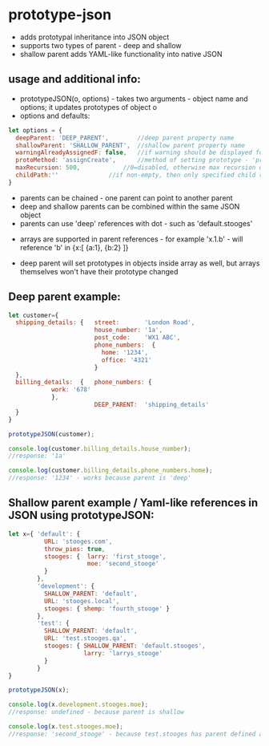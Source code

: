 # prototype-json

* adds prototypal inheritance into JSON object
* supports two types of parent - deep and shallow
* shallow parent adds YAML-like functionality into native JSON

## usage and additional info:

- prototypeJSON(o, options)  - takes two arguments - object name and options; it updates prototypes of object o
- options and defaults:
```js
let options = {
  deepParent: 'DEEP_PARENT',		//deep parent property name
  shallowParent: 'SHALLOW_PARENT',	//shallow parent property name
  warningAlreadyAssignedF: false,	//if warning should be displayed for already assigned child prototype
  protoMethod: 'assignCreate',		//method of setting prototype - 'proto', 'setPrototypeOf', 'assignCreate'
  maxRecursion: 500,			//0=disabled, otherwise max recursion depth to 'detect' circular references
  childPath:''				//if non-empty, then only specified child reference will be parsed
}
```

- parents can be chained - one parent can point to another parent
- deep and shallow parents can be combined within the same JSON object
- parents can use 'deep' references with dot - such as 'default.stooges'
 * arrays are supported in parent references - for example 'x.1.b' - will reference 'b' in {x:[ {a:1}, {b:2} ]}
- deep parent will set prototypes in objects inside array as well, but arrays themselves won't have their prototype changed

## Deep parent example:

```js
let customer={
  shipping_details: {   street:       'London Road',
                        house_number: '1a',
                        post_code:    'WX1 ABC',
                        phone_numbers:  {
                          home: '1234',
                          office: '4321'
                        }
  },
  billing_details:  {   phone_numbers: {
			work: '678'
			},
                        DEEP_PARENT:  'shipping_details' 
  }
}

prototypeJSON(customer);

console.log(customer.billing_details.house_number);
//response: '1a'

console.log(customer.billing_details.phone_numbers.home);
//response: '1234' - works because parent is 'deep'
```

## Shallow parent example / Yaml-like references in JSON using prototypeJSON:

```js
let x={ 'default': {
          URL: 'stooges.com',
          throw_pies: true,
          stooges: {  larry: 'first_stooge',
                      moe: 'second_stooge'
		  }
        },
        'development': {
          SHALLOW_PARENT: 'default',
          URL: 'stooges.local',
          stooges: { shemp: 'fourth_stooge' }
        },
        'test': {
          SHALLOW_PARENT: 'default',
          URL: 'test.stooges.qa',
          stooges: { SHALLOW_PARENT: 'default.stooges',
                     larry: 'larrys_stooge'
		  } 
        }
}

prototypeJSON(x);

console.log(x.development.stooges.moe);
//response: undefined - because parent is shallow

console.log(x.test.stooges.moe);
//response: 'second_stooge' - because test.stooges has parent defined as well
```
